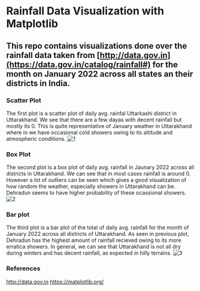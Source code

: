 # Rainfall Data Visualization with Matplotlib

## This repo contains visualizations done over the rainfall data taken from [http://data.gov.in](https://data.gov.in/catalog/rainfall#) for the month on January 2022 across all states an their districts in India.

### Scatter Plot
The first plot is a scatter plot of daily avg. rainfal Uttarkashi district in Uttarakhand.
We see that there are a few dayas with decent rainfall but mostly its 0. 
This is quite representative of January weather in Uttarakhand where in we have occasional cold showers owing to its altitude and atmospheric conditions.
![1](https://user-images.githubusercontent.com/91468447/190826424-e60cb859-b189-4f5b-a352-956d109ce2bc.png)

### Box Plot
The second plot is a box plot of daily avg. rainfall in Jaunary 2022 across all districts in Uttarakhand.
We can see that in most cases rainfall is around 0.
However a lot of outliers can be seen which gives a good visualization of how random the weather, especially showers in Uttarakhand can be.
Dehradun seems to have higher probability of these ocassional showers.
![2](https://user-images.githubusercontent.com/91468447/190826449-ea6a170b-b72b-4b95-8e75-06dd20d453e3.png)

### Bar plot
The third plot is a bar plot of the total of daily avg. rainfall for the month of January 2022 across all districts of Uttarakhand.
As seen in previous plot, Dehradun has the highest amount of rainfall recieved owing to its more erratica showers.
In general, we can see that Uttarakhand is not all dry during winters and has decent rainfall, as expected in hilly terrains.
![3](https://user-images.githubusercontent.com/91468447/190826461-9269c14e-e052-44de-83ab-40a724a15982.png)

### References
http://data.gov.in
https://matplotlib.org/
